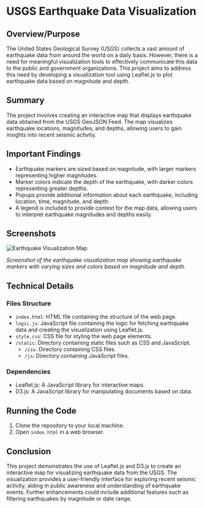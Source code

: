 # USGS Earthquake Data Visualization

## Overview/Purpose

The United States Geological Survey (USGS) collects a vast amount of earthquake data from around the world on a daily basis. However, there is a need for meaningful visualization tools to effectively communicate this data to the public and government organizations. This project aims to address this need by developing a visualization tool using Leaflet.js to plot earthquake data based on magnitude and depth.

## Summary

The project involves creating an interactive map that displays earthquake data obtained from the USGS GeoJSON Feed. The map visualizes earthquake locations, magnitudes, and depths, allowing users to gain insights into recent seismic activity.

## Important Findings

- Earthquake markers are sized based on magnitude, with larger markers representing higher magnitudes.
- Marker colors indicate the depth of the earthquake, with darker colors representing greater depths.
- Popups provide additional information about each earthquake, including location, time, magnitude, and depth.
- A legend is included to provide context for the map data, allowing users to interpret earthquake magnitudes and depths easily.

## Screenshots

![Earthquake Visualization Map](screenshots/earthquake_map.png)

*Screenshot of the earthquake visualization map showing earthquake markers with varying sizes and colors based on magnitude and depth.*

## Technical Details

### Files Structure

- `index.html`: HTML file containing the structure of the web page.
- `logic.js`: JavaScript file containing the logic for fetching earthquake data and creating the visualization using Leaflet.js.
- `style.css`: CSS file for styling the web page elements.
- `/static`: Directory containing static files such as CSS and JavaScript.
  - `/css`: Directory containing CSS files.
  - `/js`: Directory containing JavaScript files.

### Dependencies

- Leaflet.js: A JavaScript library for interactive maps.
- D3.js: A JavaScript library for manipulating documents based on data.

## Running the Code

1. Clone the repository to your local machine.
2. Open `index.html` in a web browser.

## Conclusion

This project demonstrates the use of Leaflet.js and D3.js to create an interactive map for visualizing earthquake data from the USGS. The visualization provides a user-friendly interface for exploring recent seismic activity, aiding in public awareness and understanding of earthquake events. Further enhancements could include additional features such as filtering earthquakes by magnitude or date range.
